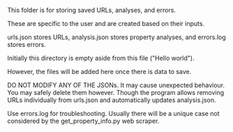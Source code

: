 This folder is for storing saved URLs, analyses, and errors.

These are specific to the user and are created based on their inputs.

urls.json stores URLs, analysis.json stores property analyses, and errors.log stores errors.

Initially this directory is empty aside from this file ("Hello world").

However, the files will be added here once there is data to save.


DO NOT MODIFY ANY OF THE JSONs. It may cause unexpected behaviour. You may safely delete them however.
Though the program allows removing URLs individually from urls.json and automatically updates analysis.json.

Use errors.log for troubleshooting. Usually there will be a unique case not considered by the get_property_info.py web scraper.